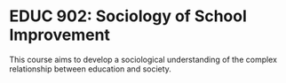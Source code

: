 # EDUC 902: Sociology of School Improvement

This course aims to develop a sociological understanding of the complex relationship between education and society.